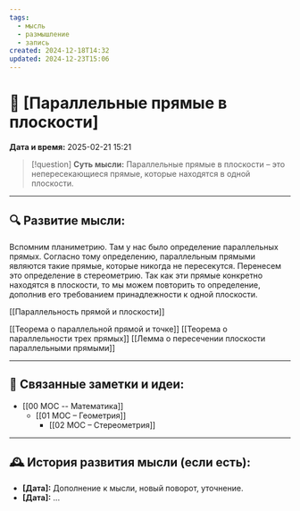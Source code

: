 ```yaml
---
tags:
  - мысль
  - размышление
  - запись
created: 2024-12-18T14:32
updated: 2024-12-23T15:06
---
```


# 💭  [Параллельные прямые в плоскости]

**Дата и время:** 2025-02-21 15:21

> [!question] **Суть мысли:**
> Параллельные прямые в плоскости – это непересекающиеся прямые, которые находятся в одной плоскости.

---

## 🔍 Развитие мысли:

Вспомним планиметрию. Там у нас было определение параллельных прямых. Согласно тому определению, параллельным  прямыми являются такие прямые, которые никогда не пересекутся.
Перенесем это определение в стереометрию. Так как эти прямые конкретно находятся в плоскости, то мы можем повторить то определение, дополнив его требованием принадлежности к одной плоскости.

[[Параллельность прямой и плоскости]]

[[Теорема о параллельной прямой и точке]]
[[Теорема о параллельности трех прямых]]
[[Лемма о пересечении плоскости параллельными прямыми]]

---

## 🔄 Связанные заметки и идеи:

- [[00 MOC -- Математика]]
	- [[01 МОС – Геометрия]]
		- [[02 МОС – Стереометрия]]

---

## 🕰️ История развития мысли (если есть):

* **[Дата]:**  Дополнение к мысли, новый поворот, уточнение.
* **[Дата]:**  ...